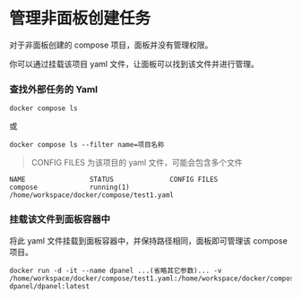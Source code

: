 # 管理非面板创建任务

对于非面板创建的 compose 项目，面板并没有管理权限。

你可以通过挂载该项目 yaml 文件，让面板可以找到该文件并进行管理。

### 查找外部任务的 Yaml

```
docker compose ls
```
或

```
docker compose ls --filter name=项目名称
```

> CONFIG FILES 为该项目的 yaml 文件，可能会包含多个文件


```
NAME                STATUS              CONFIG FILES
compose             running(1)          /home/workspace/docker/compose/test1.yaml
```


### 挂载该文件到面板容器中

将此 yaml 文件挂载到面板容器中，并保持路径相同，面板即可管理该 compose 项目。

```
docker run -d -it --name dpanel ...(省略其它参数)... -v /home/workspace/docker/compose/test1.yaml:/home/workspace/docker/compose/test1.yaml dpanel/dpanel:latest
```